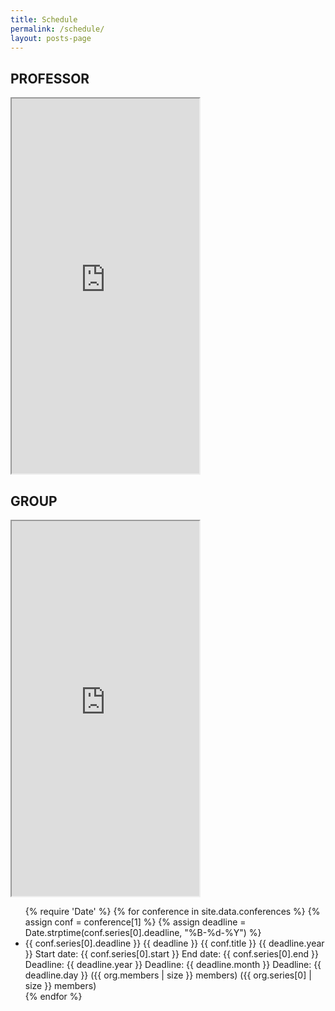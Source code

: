 ```yaml
---
title: Schedule
permalink: /schedule/
layout: posts-page
---
```


## PROFESSOR

<iframe src="https://calendar.google.com/calendar/u/0/embed?src=dale40@gmail.com&ctz=Asia/Seoul&pli=1" class="embed-responsive" height="600px"></iframe>

## GROUP

<iframe src=" https://calendar.google.com/calendar/u/0/embed?src=cc3381e63109ca3620f9dc700200331094a[…]8bfe3ea4b99f846d68@group.calendar.google.com&ctz=Asia/Seoul" class="embed-responsive" height="600px"></iframe>

<ul>
{% require 'Date' %}
{% for conference in site.data.conferences %}
{% assign conf = conference[1] %}
{% assign deadline = Date.strptime(conf.series[0].deadline, "%B-%d-%Y") %}
  <li>
    {{ conf.series[0].deadline }}
    {{ deadline }}
    {{ conf.title }} {{ deadline.year }}
    Start date: {{ conf.series[0].start }}
    End date: {{ conf.series[0].end }}
    Deadline: {{ deadline.year }}
    Deadline: {{ deadline.month }}
    Deadline: {{ deadline.day }}
    ({{ org.members | size }} members)
    ({{ org.series[0] | size }} members)
  </li>
{% endfor %}
</ul>
